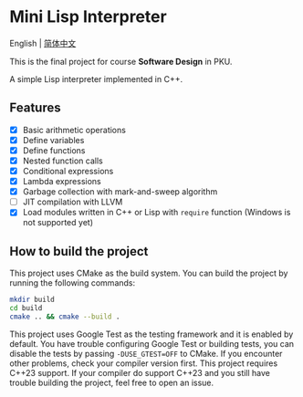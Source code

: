 # Mini Lisp Interpreter

English | [简体中文](./README.zh-CN.md)

This is the final project for course **Software Design** in PKU.

A simple Lisp interpreter implemented in C++.

## Features

- [x] Basic arithmetic operations
- [x] Define variables
- [x] Define functions
- [x] Nested function calls
- [x] Conditional expressions
- [x] Lambda expressions
- [x] Garbage collection with mark-and-sweep algorithm
- [ ] JIT compilation with LLVM
- [x] Load modules written in C++ or Lisp with `require` function (Windows is not supported yet)

## How to build the project

This project uses CMake as the build system. You can build the project by running the following commands:

```bash
mkdir build
cd build
cmake .. && cmake --build .
```

This project uses Google Test as the testing framework and it is enabled by default. You have trouble configuring Google Test or building tests, you can disable the tests by passing `-DUSE_GTEST=OFF` to CMake. If you encounter other problems, check your compiler version first. This project requires C++23 support. If your compiler do support C++23 and you still have trouble building the project, feel free to open an issue.

